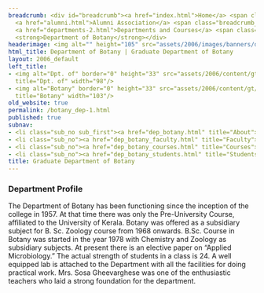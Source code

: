 ```yaml
---
breadcrumb: <div id="breadcrumb"><a href="index.html">Home</a> <span class="breadcrumb_spacer">&gt;</span>
  <a href="alumni.html">Alumni Association</a> <span class="breadcrumb_spacer">&gt;</span>
  <a href="departments-2.html">Departments and Courses</a> <span class="breadcrumb_spacer">&gt;</span>
  <strong>Department of Botany</strong></div>
headerimage: <img alt="" height="105" src="assets/2006/images/banners/departments.jpg" width="472"/>
html_title: Department of Botany | Graduate Department of Botany
layout: 2006_default
left_title:
- <img alt="Dpt. of" border="0" height="33" src="assets/2006/content/gt/fcb6421c7c62628408190d4ca84029e5.png"
  title="Dpt. of" width="98"/>
- <img alt="Botany" border="0" height="33" src="assets/2006/content/gt/5e27a06476458eedd01db97afdec71f6.png"
  title="Botany" width="103"/>
old_website: true
permalink: /botany_dep-1.html
published: true
subnav:
- <li class="sub_no sub_first"><a href="dep_botany.html" title="About">About</a></li>
- <li class="sub_no"><a href="dep_botany_faculty.html" title="Faculty">Faculty</a></li>
- <li class="sub_no"><a href="dep_botany_courses.html" title="Courses">Courses</a></li>
- <li class="sub_no"><a href="dep_botany_students.html" title="Students">Students</a></li>
title: Graduate Department of Botany
---
```


### Department Profile

The Department of Botany has been functioning since the inception of the
college in 1957. At that time there was only the Pre-University Course,
affiliated to the University of Kerala. Botany was offered as a subsidiary
subject for B. Sc. Zoology course from 1968 onwards. B.Sc. Course in Botany
was started in the year 1978 with Chemistry and Zoology as subsidiary
subjects. At present there is an elective paper on “Applied Microbiology.” The
actual strength of students in a class is 24. A well equipped lab is attached
to the Department with all the facilities for doing practical work. Mrs. Sosa
Gheevarghese was one of the enthusiastic teachers who laid a strong foundation
for the department.
